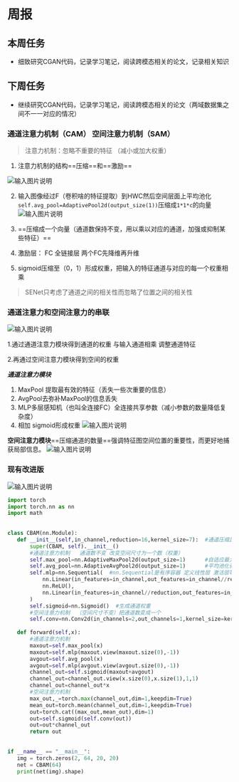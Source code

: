 ﻿# 周报
## 本周任务
 
 -  细致研究CGAN代码，记录学习笔记，阅读跨模态相关的论文，记录相关知识
## 下周任务

 -  继续研究CGAN代码，记录学习笔记，阅读跨模态相关的论文（两域数据集之间不一一对应的情况）
### 通道注意力机制（CAM） 空间注意力机制（SAM）

> 注意力机制：忽略不重要的特征 （减小或加大权重）

 1. 注意力机制的结构==压缩==和==激励==

 ![输入图片说明](/2024/2024.12.11/img/1.png)

 2. 输入图像经过F（卷积啥的特征提取）到HWC然后空间层面上平均池化`self.avg_pool=AdaptivePool2d(output_size(1))`压缩成`1*1*c`的向量
 ![输入图片说明](/2024/2024.12.11/img/2.png)
 
 3. ==压缩成一个向量（通道数保持不变，用以乘以对应的通道，加强或抑制某些特征）==
 4. 激励层： FC 全链接层 两个FC先降维再升维
 5.  sigmoid压缩至（0，1）形成权重，把输入的特征通道与对应的每一个权重相乘
>  SENet只考虑了通道之间的相关性而忽略了位置之间的相关性
### 通道注意力和空间注意力的串联

![输入图片说明](/2024/2024.12.11/img/3.png)

 1.通过通道注意力模块得到通道的权重 与输入通道相乘 调整通道特征
 
 2.再通过空间注意力模块得到空间的权重
 
 ***通道注意力模块***
 1. MaxPool 提取最有效的特征（丢失一些次重要的信息）
 2. AvgPool去弥补MaxPool的信息丢失
 3. MLP多层感知机（也叫全连接FC）全连接共享参数（减小参数的数量降低复杂度）
 4. 相加 sigmoid形成权重
 ![输入图片说明](/2024/2024.12.11/img/4.png)

**空间注意力模块**==压缩通道的数量==强调特征图空间位置的重要性，而更好地捕获局部信息。
![输入图片说明](/2024/2024.12.11/img/5.png)

### 现有改进版
 ![输入图片说明](/2024/2024.12.11/img/6.png)
 ```py
import torch  
import torch.nn as nn  
import math  
  
  
class CBAM(nn.Module):  
    def __init__(self,in_channel,reduction=16,kernel_size=7):  #通道压缩比reduction
        super(CBAM, self).__init__()  
        #通道注意力机制   通道数不变 改变空间尺寸为一个数（权重）
        self.max_pool=nn.AdaptiveMaxPool2d(output_size=1)      #自适应最大池化层输出1*1*C只改变空间尺寸
        self.avg_pool=nn.AdaptiveAvgPool2d(output_size=1)      #平均池化弥补信息丢失 
        self.mlp=nn.Sequential(  #nn.Sequential是有序容器 定义线性层 激活层等步骤
            nn.Linear(in_features=in_channel,out_features=in_channel//reduction,bias=False),  #线性层 调整通道（压缩）
            nn.ReLU(),  
            nn.Linear(in_features=in_channel//reduction,out_features=in_channel,bias=False)  #线性层 调整通道（恢复）
        )  
        self.sigmoid=nn.Sigmoid()  #生成通道权重
        #空间注意力机制  （空间尺寸不变）把通道数变成一个
        self.conv=nn.Conv2d(in_channels=2,out_channels=1,kernel_size=kernel_size ,stride=1,padding=kernel_size//2,bias=False)  #padding的目的是在卷积后，不改变空间尺寸
  
    def forward(self,x):  
        #通道注意力机制  
        maxout=self.max_pool(x)  
        maxout=self.mlp(maxout.view(maxout.size(0),-1))  
        avgout=self.avg_pool(x)  
        avgout=self.mlp(avgout.view(avgout.size(0),-1))  
        channel_out=self.sigmoid(maxout+avgout)  
        channel_out=channel_out.view(x.size(0),x.size(1),1,1)  
        channel_out=channel_out*x  
        #空间注意力机制  
        max_out,_=torch.max(channel_out,dim=1,keepdim=True)  
        mean_out=torch.mean(channel_out,dim=1,keepdim=True)  
        out=torch.cat((max_out,mean_out),dim=1)  
        out=self.sigmoid(self.conv(out))  
        out=out*channel_out  
        return out  
  
  
if __name__ == "__main__":  
    img = torch.zeros(2, 64, 20, 20)  
    net = CBAM(64)  
    print(net(img).shape)
```


